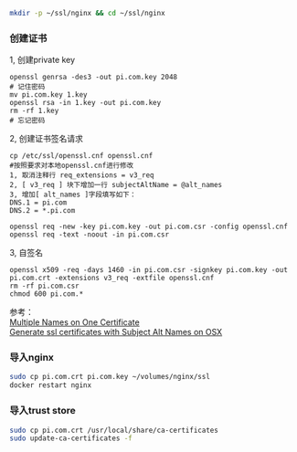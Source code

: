 ```sh
mkdir -p ~/ssl/nginx && cd ~/ssl/nginx
```

### 创建证书
1, 创建private key
```
openssl genrsa -des3 -out pi.com.key 2048
# 记住密码
mv pi.com.key 1.key
openssl rsa -in 1.key -out pi.com.key
rm -rf 1.key
# 忘记密码
```

2, 创建证书签名请求
```
cp /etc/ssl/openssl.cnf openssl.cnf
#按照要求对本地openssl.cnf进行修改
1, 取消注释行 req_extensions = v3_req
2, [ v3_req ] 块下增加一行 subjectAltName = @alt_names
3, 增加[ alt_names ]字段填写如下：
DNS.1 = pi.com
DNS.2 = *.pi.com

openssl req -new -key pi.com.key -out pi.com.csr -config openssl.cnf
openssl req -text -noout -in pi.com.csr
```

3, 自签名
```
openssl x509 -req -days 1460 -in pi.com.csr -signkey pi.com.key -out pi.com.crt -extensions v3_req -extfile openssl.cnf
rm -rf pi.com.csr
chmod 600 pi.com.*
```

参考：  
[Multiple Names on One Certificate](http://apetec.com/support/generatesan-csr.htm)  
[Generate ssl certificates with Subject Alt Names on OSX](https://gist.github.com/croxton/ebfb5f3ac143cd86542788f972434c96)  

### 导入nginx
```sh
sudo cp pi.com.crt pi.com.key ~/volumes/nginx/ssl
docker restart nginx
```

### 导入trust store
```sh
sudo cp pi.com.crt /usr/local/share/ca-certificates
sudo update-ca-certificates -f
```
